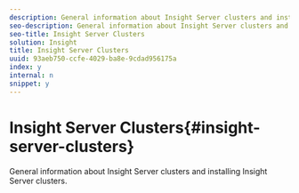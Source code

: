 ```yaml
---
description: General information about Insight Server clusters and installing Insight Server clusters.
seo-description: General information about Insight Server clusters and installing Insight Server clusters.
seo-title: Insight Server Clusters
solution: Insight
title: Insight Server Clusters
uuid: 93aeb750-ccfe-4029-ba8e-9cdad956175a
index: y
internal: n
snippet: y
---
```


# Insight Server Clusters{#insight-server-clusters}

General information about Insight Server clusters and installing Insight Server clusters.


